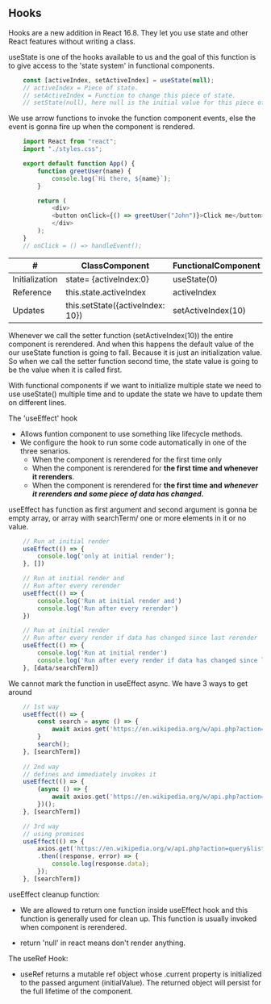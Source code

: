 ## **Hooks**
Hooks are a new addition in React 16.8. They let you use state and other React features without writing a class.

useState is one of the hooks available to us and the goal of this function is to give access to the 'state system' in functional components.
```javascript
    const [activeIndex, setActiveIndex] = useState(null);
    // activeIndex = Piece of state.
    // setActiveIndex = Function to change this piece of state.
    // setState(null), here null is the initial value for this piece of state.
```

We use arrow functions to invoke the function component events, else the event is gonna fire up when the component is rendered.
```javascript
    import React from "react";
    import "./styles.css";

    export default function App() {
        function greetUser(name) {
            console.log(`Hi there, ${name}`);
        }

        return (
            <div>
            <button onClick={() => greetUser("John")}>Click me</button>
            </div>
        );
    }
    // onClick = () => handleEvent();
```

|  #  | ClassComponent | FunctionalComponent |
| --- | -------------- | ------------------- | 
| Initialization| state= {activeIndex:0} | useState(0)|
| Reference | this.state.activeIndex | activeIndex|
| Updates | this.setState({activeIndex: 10})| setActiveIndex(10)|

Whenever we call the setter function (setActiveIndex(10)) the entire component is rerendered. And when this happens the default value of the our useState function is going to fall. Because it is just an initialization value. So when we call the setter function second time, the state value is going to be the value when it is called first.

With functional components if we want to initialize multiple state we need to use useState() multiple time and to update the state we have to update them on different lines.

The 'useEffect' hook
- Allows funtion component to use something like lifecycle methods.
- We configure the hook to run some code automatically in one of the three senarios.
    - When the component is rerendered for the first time only
    - When the component is rerendered for **the first time and whenever it rerenders**.
    - When the component is rerendered for **the first time and *whenever it rerenders and some piece of data has changed*.**

useEffect has function as first argument and second argument is gonna be empty array, or array with searchTerm/ one or more elements in it or no value.
```javascript
    // Run at initial render
    useEffect(() => {
        console.log('only at initial render');
    }, [])

    // Run at initial render and
    // Run after every rerender
    useEffect(() => {
        console.log('Run at initial render and')
        console.log('Run after every rerender')
    })

    // Run at initial render
    // Run after every render if data has changed since last rerender
    useEffect(() => {
        console.log('Run at initial render')
        console.log('Run after every render if data has changed since last rerender')
    }, [data/searchTerm])
```

We cannot mark the function in useEffect async. We have 3 ways to get around

```javascript
    // 1st way
    useEffect(() => {
        const search = async () => {
            await axios.get('https://en.wikipedia.org/w/api.php?action=query&list=search&format=json&srsearch=programming')
        }
        search();
    }, [searchTerm])
    
    // 2nd way
    // defines and immediately invokes it
    useEffect(() => {
        (async () => {
            await axios.get('https://en.wikipedia.org/w/api.php?action=query&list=search&format=json&srsearch=programming')
        })();
    }, [searchTerm])

    // 3rd way
    // using promises
    useEffect(() => {
        axios.get('https://en.wikipedia.org/w/api.php?action=query&list=search&format=json&srsearch=programming')
        .then((response, error) => {
            console.log(response.data);
        });
    }, [searchTerm])
```

useEffect cleanup function:
- We are allowed to return one function inside useEffect hook and this function is generally used for clean up. This function is usually invoked when component is rerendered.

- return 'null' in react means don't render anything.

The useRef Hook:
- useRef returns a mutable ref object whose .current property is initialized to the passed argument (initialValue). The returned object will persist for the full lifetime of the component.